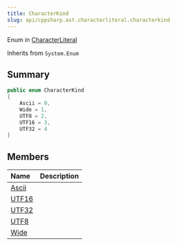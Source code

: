```yaml
---
title: CharacterKind
slug: api/cppsharp.ast.characterliteral.characterkind
---
```

Enum in [CharacterLiteral](/api/cppsharp/ast/characterliteral)

Inherits from `System.Enum`

## Summary



```csharp
public enum CharacterKind
{
    Ascii = 0,
    Wide = 1,
    UTF8 = 2,
    UTF16 = 3,
    UTF32 = 4
}
```

## Members

|Name|Description|
|:---|:---|
|[Ascii](/api/cppsharp/ast/characterliteral/characterkind/ascii)||
|[UTF16](/api/cppsharp/ast/characterliteral/characterkind/utf16)||
|[UTF32](/api/cppsharp/ast/characterliteral/characterkind/utf32)||
|[UTF8](/api/cppsharp/ast/characterliteral/characterkind/utf8)||
|[Wide](/api/cppsharp/ast/characterliteral/characterkind/wide)||

